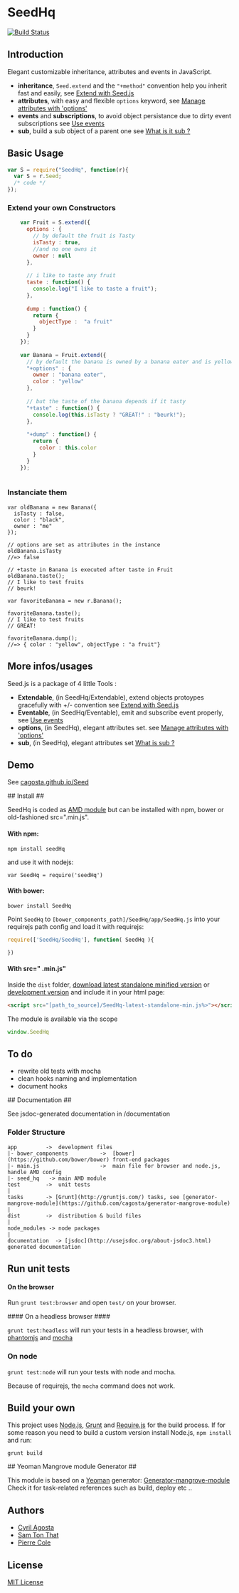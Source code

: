 # SeedHq  
[![Build Status](https://secure.travis-ci.org/cagosta/SeedHq.png?branch=master)](https://travis-ci.org/cagosta/SeedHq)


## Introduction

Elegant customizable inheritance, attributes and events in JavaScript.

*   **inheritance**, `Seed.extend` and the `"+method"` convention help you inherit fast and easily, see [Extend with Seed.js](SeedHq/blob/master/documentation/Extendable.md)
*   **attributes**, with easy and flexible `options` keyword, see [Manage attributes with 'options'](SeedHq/blob/master/documentation/options.md)
*   **events** and **subscriptions**, to avoid object persistance due to dirty event subscriptions see [Use events](SeedHq/blob/master/documentation/Events.md)
*   **sub**, build a sub object of a parent one see [What is it sub ?](SeedHq/blob/master/documentation/Events.md)


## Basic Usage
```js
var S = require("SeedHq", function(r){
  var S = r.Seed;
  /* code */
});
```

### Extend your own Constructors 

```js
    var Fruit = S.extend({
      options : {
        // by default the fruit is Tasty
        isTasty : true,
        //and no one owns it
        owner : null
      },
      
      // i like to taste any fruit
      taste : function() {
        console.log("I like to taste a fruit");
      },
      
      dump : function() {
        return {
          objectType :  "a fruit"
        }
      }
    });
    
    var Banana = Fruit.extend({
      // by default the banana is owned by a banana eater and is yellow
      "+options" : {
        owner : "banana eater",
        color : "yellow"
      },
      
      // but the taste of the banana depends if it tasty
      "+taste" : function() {
        console.log(this.isTasty ? "GREAT!" : "beurk!");
      },
      
      "+dump" : function() {
        return {
          color : this.color
        }
      }
    });
    
```

### Instanciate them

```
var oldBanana = new Banana({
  isTasty : false,
  color : "black",
  owner : "me"
});

// options are set as attributes in the instance
oldBanana.isTasty 
//=> false

// +taste in Banana is executed after taste in Fruit
oldBanana.taste();
// I like to test fruits
// beurk!

var favoriteBanana = new r.Banana();

favoriteBanana.taste(); 
// I like to test fruits
// GREAT!

favoriteBanana.dump();
//=> { color : "yellow", objectType : "a fruit"}

```

## More infos/usages

Seed.js is a package of 4 little Tools :
*    **Extendable**, (in SeedHq/Extendable), extend objects protoypes gracefully with +/- convention see [Extend with Seed.js](SeedHq/blob/master/documentation/Extendable.md)
*    **Eventable**, (in SeedHq/Eventable), emit and subscribe event properly, see [Use events](SeedHq/blob/master/documentation/Eventable.md)
*    **options**, (in SeedHq), elegant attributes set. see [Manage attributes with 'options'](SeedHq/blob/master/documentation/options.md)
*    **sub**, (in SeedHq), elegant attributes set [What is sub ?](SeedHq/blob/master/documentation/sub.md)



## Demo ##
See [cagosta.github.io/Seed](http://cagosta.github.io/Seed) 

## Install ##

SeedHq is coded as [AMD module](http://requirejs.org/docs/whyamd.html) but can be installed with npm, bower or old-fashioned src=".min.js".

#### With npm: ####

```
npm install seedHq
```

and use it with nodejs: 
```
var SeedHq = require('seedHq')
```

#### With bower: ####

``` 
bower install SeedHq
```

Point `SeedHq` to `[bower_components_path]/SeedHq/app/SeedHq.js` into your requirejs path config 
and load it with requirejs:  

```javascript
require(['SeedHq/SeedHq'], function( SeedHq ){

})
```


#### With src=" .min.js" ####


Inside the `dist` folder, [download latest standalone minified version](https://raw.github.com/cagosta/SeedHq/master/dist/SeedHq-latest-standalone-min.js) or [development version](https://raw.github.com/cagosta/SeedHq/master/dist/SeedHq-latest-standalone.js) and include it in your html page:

```html
<script src="[path_to_source]/SeedHq-latest-standalone-min.js%>"></script>
```

The module is available via the scope 

```javascript
window.SeedHq
```

## To do ##

*  rewrite old tests with mocha  
*  clean hooks naming and implementation  
*  document hooks 

## Documentation ##

See jsdoc-generated documentation in /documentation  

### Folder Structure ###

    app         ->  development files
    |- bower_components          ->  [bower](https://github.com/bower/bower) front-end packages
    |- main.js                   ->  main file for browser and node.js, handle AMD config
    |- seed_hq   -> main AMD module
    test        ->  unit tests
    |
    tasks       -> [Grunt](http://gruntjs.com/) tasks, see [generator-mangrove-module](https://github.com/cagosta/generator-mangrove-module)
    |
    dist        ->  distribution & build files
    |
    node_modules -> node packages
    |
    documentation  -> [jsdoc](http://usejsdoc.org/about-jsdoc3.html) generated documentation 


## Run unit tests ##

#### On the browser ####

Run `grunt test:browser` and open `test/` on your browser.

#### On a headless browser ####

`grunt test:headless` will run your tests in a headless browser, with [phantomjs](http://phantomjs.org/) and [mocha](http://visionmedia.github.io/mocha/)

### On node ####

`grunt test:node` will run your tests with node and mocha.  

Because of requirejs, the `mocha` command does not work.


## Build your own ##

This project uses [Node.js](http://nodejs.org/), [Grunt](http://gruntjs.com/) and [Require.js](http://requirejs.org/docs/optimization.html) for the build process. If for some reason you need to build a custom version install Node.js, `npm install` and run:

    grunt build

## Yeoman Mangrove module Generator ##

This module is based on a [Yeoman](https://github.com/yeoman/yeoman/wiki/Getting-Started) generator: [Generator-mangrove-module](https://github.com/cagosta/generator-mangrove-module)  
Check it for task-related references such as build, deploy etc ..



## Authors 
* [Cyril Agosta](https://github.com/cagosta)
* [Sam Ton That](https://github.com/KspR)
* [Pierre Cole](https://github.com/piercus)



## License ##

[MIT License](http://www.opensource.org/licenses/mit-license.php)

